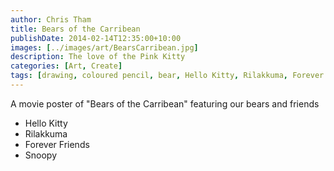 ```yaml
---
author: Chris Tham
title: Bears of the Carribean
publishDate: 2014-02-14T12:35:00+10:00
images: [../images/art/BearsCarribean.jpg]
description: The love of the Pink Kitty
categories: [Art, Create]
tags: [drawing, coloured pencil, bear, Hello Kitty, Rilakkuma, Forever Friends, Snoopy]
---
```


A movie poster of "Bears of the Carribean" featuring our bears and friends

* Hello Kitty
* Rilakkuma
* Forever Friends
* Snoopy
